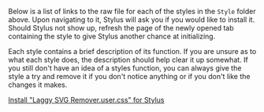 Below is a list of links to the raw file for each of the styles in the `Style` folder above. Upon navigating to it, Stylus will ask you if you would like to install it. Should Stylus not show up, refresh the page of the newly opened tab containing the style to give Stylus another chance at initializing.

Each style contains a brief description of its function. If you are unsure as to what each style does, the description should help clear it up somewhat. If you still don't have an idea of a styles function, you can always give the style a try and remove it if you don't notice anything or if you don't like the changes it makes.

[Install "Laggy SVG Remover.user.css" for Stylus](https://github.com/NeoNyaa/CSS-Tweaks/raw/main/Stylus/midjourney.com/Style/Laggy%20SVG%20Remover.user.css)
